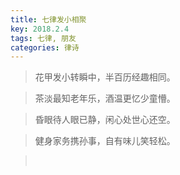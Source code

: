 ```yaml
---
title: 七律发小相聚
key: 2018.2.4
tags: 七律, 朋友
categories: 律诗
---
```


<blockquote class="blockquote-center">花甲发小转瞬中，半百历经趣相同。
</blockquote>
<blockquote class="blockquote-center">茶淡最知老年乐，酒温更忆少童懵。
</blockquote>
<blockquote class="blockquote-center">昏眼待人眼已静，闲心处世心还空。
</blockquote>
<blockquote class="blockquote-center">健身家务携孙事，自有味儿笑轻松。
</blockquote>
<blockquote class="blockquote-center"></br>
</blockquote>
